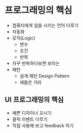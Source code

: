 # 프로그래밍의 핵심

* 컴퓨터에게 일을 시키는 언어 다루기
* 자동화
* 로직(Logic)
  * 변수
  * 조건
  * 반복
* 자꾸 반복하다보면 보이는
* 패턴
  * 설계 패턴 Design Pattern
  * 애들은 가라

## UI 프로그래밍의 핵심
* 예쁜 디자이너 꼬시기
* 클릭 이벤트 다루기
* 직접 사용해 보고 feedback 하기

